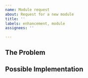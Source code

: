 ```yaml
---
name: Module request
about: Request for a new module
title: ''
labels: enhancement, module
assignees: ''

---
```


## The Problem

## Possible Implementation
